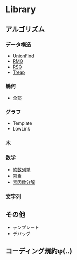 # Library

## アルゴリズム
### データ構造
- [UnionFind](https://github.com/Yoshiakira11/Library/blob/master/DataStructure/UnionFind.cpp)
- [RMQ](https://github.com/Yoshiakira11/Library/blob/master/DataStructure/RMQ.cpp)
- [RSQ](https://github.com/Yoshiakira11/Library/blob/master/DataStructure/RSQ.cpp)
- [Treap](https://github.com/Yoshiakira11/Library/blob/master/DataStructure/Treap.cpp)
### 幾何
- [全部](https://github.com/Yoshiakira11/Library/blob/master/Geometry/All.cpp)
### グラフ
- Template
- LowLink
### 木
### 数学
- [約数列挙](https://github.com/Yoshiakira11/Library/blob/master/Math/Divisor.cpp)
- [冪乗](https://github.com/Yoshiakira11/Library/blob/master/Math/Power.cpp)
- [素因数分解](https://github.com/Yoshiakira11/Library/blob/master/Math/PrimeFactor.cpp)
### 文字列

## その他
- テンプレート
- デバッグ
## コーディング規約φ(..)
